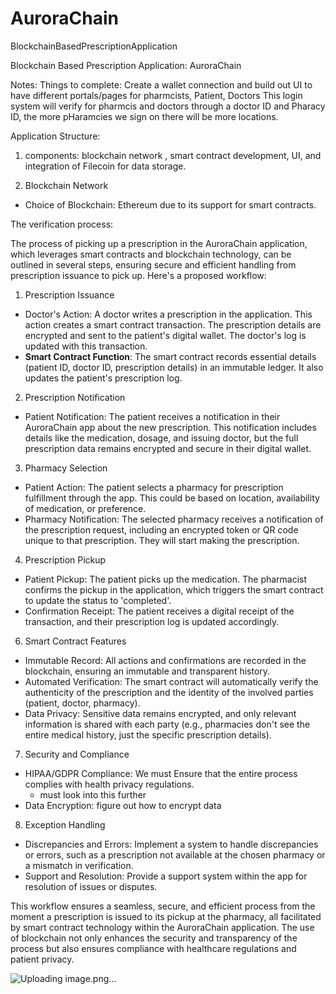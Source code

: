 # AuroraChain
BlockchainBasedPrescriptionApplication


Blockchain Based Prescription Application: AuroraChain

Notes: 
Things to complete: 
Create a wallet connection and build out UI to have different portals/pages for pharmcists, Patient, Doctors
This login system will verify for pharmcis and doctors through a doctor ID and Pharacy ID, the more pHaramcies we sign on there will be more locations. 


Application Structure: 
1.	components: blockchain network , smart contract development, UI, and integration of Filecoin for data storage.

1. Blockchain Network 
- Choice of Blockchain: Ethereum due to its support for smart contracts.

The verification process: 

The process of picking up a prescription in the AuroraChain application, which leverages smart contracts and blockchain technology, can be outlined in several steps, ensuring secure and efficient handling from prescription issuance to pick up. Here's a proposed workflow:

1. Prescription Issuance
- Doctor's Action: A doctor writes a prescription in the application. This action creates a smart contract transaction. The prescription details are encrypted and sent to the patient's digital wallet. The doctor's log is updated with this transaction.
- **Smart Contract Function**: The smart contract records essential details (patient ID, doctor ID, prescription details) in an immutable ledger. It also updates the patient's prescription log.

2. Prescription Notification
- Patient Notification: The patient receives a notification in their AuroraChain app about the new prescription. This notification includes details like the medication, dosage, and issuing doctor, but the full prescription data remains encrypted and secure in their digital wallet.

3. Pharmacy Selection
- Patient Action: The patient selects a pharmacy for prescription fulfillment through the app. This could be based on location, availability of medication, or preference.
- Pharmacy Notification: The selected pharmacy receives a notification of the prescription request, including an encrypted token or QR code unique to that prescription. They will start making the prescription. 


4. Prescription Pickup
- Patient Pickup: The patient picks up the medication. The pharmacist confirms the pickup in the application, which triggers the smart contract to update the status to 'completed'.
- Confirmation Receipt: The patient receives a digital receipt of the transaction, and their prescription log is updated accordingly.

6. Smart Contract Features
- Immutable Record: All actions and confirmations are recorded in the blockchain, ensuring an immutable and transparent history.
- Automated Verification: The smart contract will automatically verify the authenticity of the prescription and the identity of the involved parties (patient, doctor, pharmacy).
- Data Privacy: Sensitive data remains encrypted, and only relevant information is shared with each party (e.g., pharmacies don't see the entire medical history, just the specific prescription details).

7. Security and Compliance
- HIPAA/GDPR Compliance: We must Ensure that the entire process complies with health privacy regulations.
	- must look into this further
- Data Encryption: figure out how to encrypt data 

8. Exception Handling
- Discrepancies and Errors: Implement a system to handle discrepancies or errors, such as a prescription not available at the chosen pharmacy or a mismatch in verification.
- Support and Resolution: Provide a support system within the app for resolution of issues or disputes.

This workflow ensures a seamless, secure, and efficient process from the moment a prescription is issued to its pickup at the pharmacy, all facilitated by smart contract technology within the AuroraChain application. The use of blockchain not only enhances the security and transparency of the process but also ensures compliance with healthcare regulations and patient privacy.


![Uploading image.png…]()

